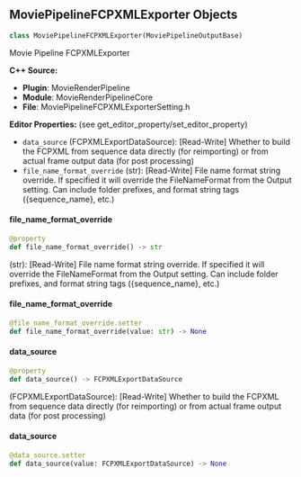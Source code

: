 ## MoviePipelineFCPXMLExporter Objects

```python
class MoviePipelineFCPXMLExporter(MoviePipelineOutputBase)
```

Movie Pipeline FCPXMLExporter

**C++ Source:**

- **Plugin**: MovieRenderPipeline
- **Module**: MovieRenderPipelineCore
- **File**: MoviePipelineFCPXMLExporterSetting.h

**Editor Properties:** (see get_editor_property/set_editor_property)

- ``data_source`` (FCPXMLExportDataSource):  [Read-Write] Whether to build the FCPXML from sequence data directly (for reimporting) or from actual frame output data (for post processing)
- ``file_name_format_override`` (str):  [Read-Write] File name format string override. If specified it will override the FileNameFormat from the Output setting. Can include folder prefixes, and format string tags ({sequence_name}, etc.)

<a id="unreal.MoviePipelineFCPXMLExporter.file_name_format_override"></a>

#### file_name_format_override

```python
@property
def file_name_format_override() -> str
```

(str):  [Read-Write] File name format string override. If specified it will override the FileNameFormat from the Output setting. Can include folder prefixes, and format string tags ({sequence_name}, etc.)

<a id="unreal.MoviePipelineFCPXMLExporter.file_name_format_override"></a>

#### file_name_format_override

```python
@file_name_format_override.setter
def file_name_format_override(value: str) -> None
```

<a id="unreal.MoviePipelineFCPXMLExporter.data_source"></a>

#### data_source

```python
@property
def data_source() -> FCPXMLExportDataSource
```

(FCPXMLExportDataSource):  [Read-Write] Whether to build the FCPXML from sequence data directly (for reimporting) or from actual frame output data (for post processing)

<a id="unreal.MoviePipelineFCPXMLExporter.data_source"></a>

#### data_source

```python
@data_source.setter
def data_source(value: FCPXMLExportDataSource) -> None
```

<a id="unreal.MoviePipelineGameOverrideSetting"></a>